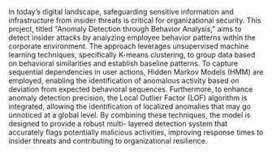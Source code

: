 In today’s digital landscape, safeguarding sensitive information and infrastructure 
from insider threats is critical for organizational security. This project, titled "Anomaly 
Detection through Behavior Analysis," aims to detect insider attacks by analyzing employee 
behavior patterns within the corporate environment. The approach leverages unsupervised 
machine learning techniques, specifically K-means clustering, to group data based on 
behavioral similarities and establish baseline patterns. 
To capture sequential dependencies in user actions, Hidden Markov Models (HMM) 
are employed, enabling the identification of anomalous activity based on deviation from 
expected behavioral sequences. Furthermore, to enhance anomaly detection precision, the 
Local Outlier Factor (LOF) algorithm is integrated, allowing the identification of localized 
anomalies that may go unnoticed at a global level. By combining these techniques, the 
model is designed to provide a robust multi- layered detection system that accurately flags 
potentially malicious activities, improving response times to insider threats and contributing 
to organizational resilience.
